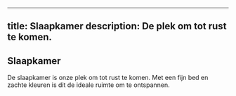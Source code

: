 
---
title: Slaapkamer
description: De plek om tot rust te komen.
---

## Slaapkamer

De slaapkamer is onze plek om tot rust te komen. Met een fijn bed en zachte kleuren is dit de ideale ruimte om te ontspannen.
